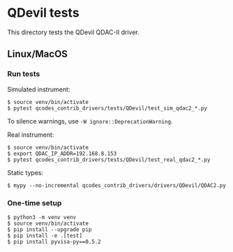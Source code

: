 # QDevil tests

This directory tests the QDevil QDAC-II driver.

## Linux/MacOS

### Run tests

Simulated instrument:

    $ source venv/bin/activate
    $ pytest qcodes_contrib_drivers/tests/QDevil/test_sim_qdac2_*.py

To silence warnings, use `-W ignore::DeprecationWarning`.

Real instrument:

    $ source venv/bin/activate
    $ export QDAC_IP_ADDR=192.168.8.153
    $ pytest qcodes_contrib_drivers/tests/QDevil/test_real_qdac2_*.py

Static types:

    $ mypy --no-incremental qcodes_contrib_drivers/drivers/QDevil/QDAC2.py

### One-time setup

    $ python3 -m venv venv
    $ source venv/bin/activate
    $ pip install --upgrade pip
    $ pip install -e .[test]
    $ pip install pyvisa-py==0.5.2
